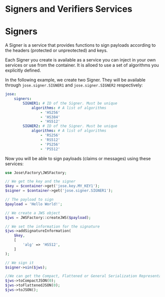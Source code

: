 Signers and Verifiers Services
==============================

# Signers

A Signer is a service that provides functions to sign payloads according to the headers (protected or unpreotected) and keys.

Each Signer you create is available as a service you can inject in your own services or use from the container. It is alloed to use a set of algorithms you explicitly defined.

In the following example, we create two Signer. They will be available through `jose.signer.SIGNER1` and `jose.signer.SIGNER2` respectively:

```yml
jose:
    signers:
        SIGNER1: # ID of the Signer. Must be unique
            algorithms: # A list of algorithms
                - 'HS256'
                - 'HS384'
                - 'HS512'
        SIGNER2: # ID of the Signer. Must be unique
            algorithms: # A list of algorithms
                - 'RS256'
                - 'RS512'
                - 'PS256'
                - 'PS512'
```

Now you will be able to sign payloads (claims or messages) using these services:

```php
use Jose\Factory\JWSFactory;

// We get the key and the signer
$key = $container->get('jose.key.MY_KEY1');
$signer = $container->get('jose.signer.SIGNER1');

// The payload to sign
$payload = 'Hello World!';

// We create a JWS object
$jws = JWSFactory::createJWS($payload);

// We set the information for the signature
$jws->addSignatureInformation(
    $key,
    [
        'alg' => 'HS512',
    ]
);

// We sign it
$signer->sin($jws);

//We can get the Compact, Flattened or General Serialization Representation of that JWS
$jws->toCompactJSON(0);
$jws->toFlattenedJSON(0);
$jws->toJSON();
```

